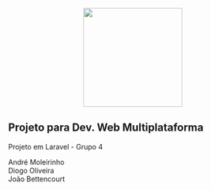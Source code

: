 <p align="center"><a href="https://laravel.com" target="_blank"><img src="https://lh3.googleusercontent.com/proxy/iA4tzf6dsPDGbWWzbTbVtYJp01i3p127nSbBr0N5aFLdU2F7Ics9vrmMP3TmYLQ8iAZ61HdZCdJDho1ecIc6r-1PdlDNY7bxywX_Lw3g7d-qspeqfpX1tzk" width="200"></a></p>

## Projeto para Dev. Web Multiplataforma

Projeto em Laravel - Grupo 4

André Moleirinho <br>
Diogo Oliveira <br>
João Bettencourt

